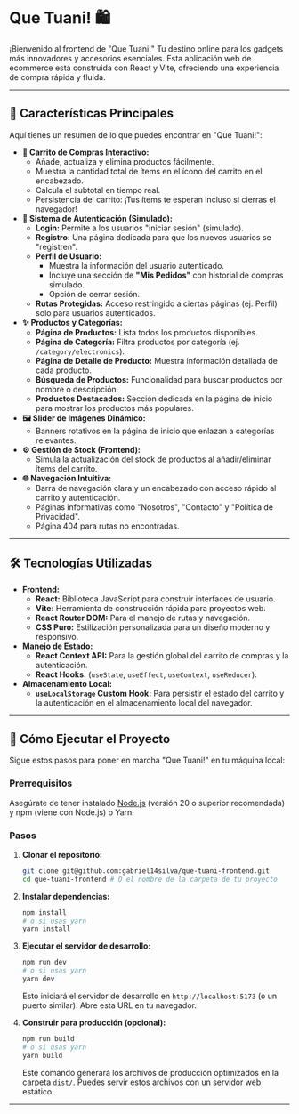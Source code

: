 # Que Tuani! 🛍️

¡Bienvenido al frontend de "Que Tuani!" Tu destino online para los gadgets más innovadores y accesorios esenciales. Esta aplicación web de ecommerce está construida con React y Vite, ofreciendo una experiencia de compra rápida y fluida.

---

## 🌟 Características Principales

Aquí tienes un resumen de lo que puedes encontrar en "Que Tuani!":

- **🛒 Carrito de Compras Interactivo:**
  - Añade, actualiza y elimina productos fácilmente.
  - Muestra la cantidad total de ítems en el ícono del carrito en el encabezado.
  - Calcula el subtotal en tiempo real.
  - Persistencia del carrito: ¡Tus ítems te esperan incluso si cierras el navegador!
- **👤 Sistema de Autenticación (Simulado):**
  - **Login:** Permite a los usuarios "iniciar sesión" (simulado).
  - **Registro:** Una página dedicada para que los nuevos usuarios se "registren".
  - **Perfil de Usuario:**
    - Muestra la información del usuario autenticado.
    - Incluye una sección de **"Mis Pedidos"** con historial de compras simulado.
    - Opción de cerrar sesión.
  - **Rutas Protegidas:** Acceso restringido a ciertas páginas (ej. Perfil) solo para usuarios autenticados.
- **✨ Productos y Categorías:**
  - **Página de Productos:** Lista todos los productos disponibles.
  - **Página de Categoría:** Filtra productos por categoría (ej. `/category/electronics`).
  - **Página de Detalle de Producto:** Muestra información detallada de cada producto.
  - **Búsqueda de Productos:** Funcionalidad para buscar productos por nombre o descripción.
  - **Productos Destacados:** Sección dedicada en la página de inicio para mostrar los productos más populares.
- **🖼️ Slider de Imágenes Dinámico:**
  - Banners rotativos en la página de inicio que enlazan a categorías relevantes.
- **⚙️ Gestión de Stock (Frontend):**
  - Simula la actualización del stock de productos al añadir/eliminar ítems del carrito.
- **🌐 Navegación Intuitiva:**
  - Barra de navegación clara y un encabezado con acceso rápido al carrito y autenticación.
  - Páginas informativas como "Nosotros", "Contacto" y "Política de Privacidad".
  - Página 404 para rutas no encontradas.

---

## 🛠️ Tecnologías Utilizadas

- **Frontend:**
  - **React:** Biblioteca JavaScript para construir interfaces de usuario.
  - **Vite:** Herramienta de construcción rápida para proyectos web.
  - **React Router DOM:** Para el manejo de rutas y navegación.
  - **CSS Puro:** Estilización personalizada para un diseño moderno y responsivo.
- **Manejo de Estado:**
  - **React Context API:** Para la gestión global del carrito de compras y la autenticación.
  - **React Hooks:** (`useState`, `useEffect`, `useContext`, `useReducer`).
- **Almacenamiento Local:**
  - **`useLocalStorage` Custom Hook:** Para persistir el estado del carrito y la autenticación en el almacenamiento local del navegador.

---

## 🚀 Cómo Ejecutar el Proyecto

Sigue estos pasos para poner en marcha "Que Tuani!" en tu máquina local:

### Prerrequisitos

Asegúrate de tener instalado [Node.js](https://nodejs.org/en/download/) (versión 20 o superior recomendada) y npm (viene con Node.js) o Yarn.

### Pasos

1.  **Clonar el repositorio:**
    ```bash
    git clone git@github.com:gabriel14silva/que-tuani-frontend.git
    cd que-tuani-frontend # O el nombre de la carpeta de tu proyecto
    ```
2.  **Instalar dependencias:**
    ```bash
    npm install
    # o si usas yarn
    yarn install
    ```
3.  **Ejecutar el servidor de desarrollo:**

    ```bash
    npm run dev
    # o si usas yarn
    yarn dev
    ```

    Esto iniciará el servidor de desarrollo en `http://localhost:5173` (o un puerto similar). Abre esta URL en tu navegador.

4.  **Construir para producción (opcional):**
    ```bash
    npm run build
    # o si usas yarn
    yarn build
    ```
    Este comando generará los archivos de producción optimizados en la carpeta `dist/`. Puedes servir estos archivos con un servidor web estático.

---
